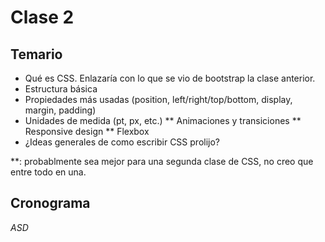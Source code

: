 # Clase 2

## Temario

* Qué es CSS. Enlazaría con lo que se vio de bootstrap la clase anterior.
* Estructura básica
* Propiedades más usadas (position, left/right/top/bottom, display, margin, padding)
* Unidades de medida (pt, px, etc.)
** Animaciones y transiciones
** Responsive design
** Flexbox
* ¿Ideas generales de como escribir CSS prolijo?

**: probablmente sea mejor para una segunda clase de CSS, no creo que entre todo en una.


## Cronograma

*ASD*
